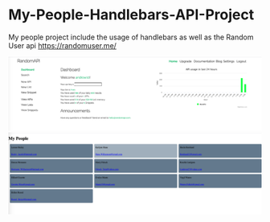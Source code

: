 # My-People-Handlebars-API-Project
My people project include the usage of handlebars as well as the Random User api
https://randomuser.me/

![random-api](Random-api.png)
![my-people](My-People.png)

